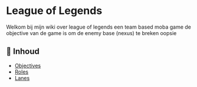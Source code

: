 # League of Legends

Welkom bij mijn wiki over league of legends
een team based moba game
de objective van de game is om de enemy base (nexus) te breken
oopsie

## 📄 Inhoud
- [Objectives](pages/Objectives.md)
- [Roles](pages/roles.md)
- [Lanes](pages/lanes.md)

